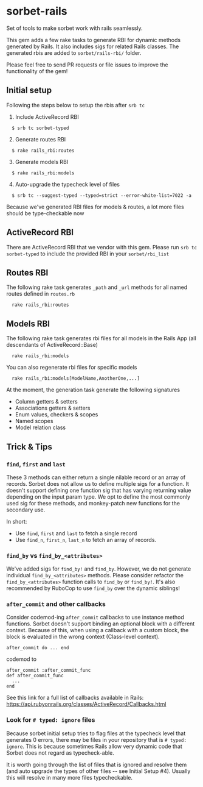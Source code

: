 # sorbet-rails
Set of tools to make sorbet work with rails seamlessly.

This gem adds a few rake tasks to generate RBI for dynamic methods generated by Rails. It also includes sigs for related Rails classes. The generated rbis are added to `sorbet/rails-rbi/` folder.

Please feel free to send PR requests or file issues to improve the functionality of the gem!

## Initial setup

Following the steps below to setup the rbis after `srb tc`
1. Include ActiveRecord RBI
```
  $ srb tc sorbet-typed
```
2. Generate routes RBI
```
  $ rake rails_rbi:routes
```
3. Generate models RBI
```
  $ rake rails_rbi:models
```
4. Auto-upgrade the typecheck level of files
```
  $ srb tc --suggest-typed --typed=strict --error-white-list=7022 -a
```
Because we've generated RBI files for models & routes, a lot more files should be type-checkable now

## ActiveRecord RBI

There are ActiveRecord RBI that we vendor with this gem. Please run `srb tc sorbet-typed` to include the provided RBI in your `sorbet/rbi_list`

## Routes RBI
The following rake task generates `_path` and `_url` methods for all named routes defined in `routes.rb`
```
  rake rails_rbi:routes
```
## Models RBI
The following rake task generates rbi files for all models in the Rails App (all descendants of ActiveRecord::Base)
```
  rake rails_rbi:models
```
You can also regenerate rbi files for specific models
```
  rake rails_rbi:models[ModelName,AnotherOne,...]
```
At the moment, the generation task generate the following signatures
- Column getters & setters
- Associations getters & setters
- Enum values, checkers & scopes
- Named scopes
- Model relation class

## Trick & Tips
### `find`, `first` and `last` 
These 3 methods can either return a single nilable record or an array of records. Sorbet does not allow us to define multiple sigs for a function. It doesn't support defining one function sig that has varying returning value depending on the input param type. We opt to define the most commonly used sig for these methods, and monkey-patch new functions for the secondary use.

In short:
- Use `find`, `first` and `last` to fetch a single record
- Use `find_n`, `first_n`, `last_n` to fetch an array of records.

### `find_by` vs `find_by_<attributes>`
We've added sigs for `find_by!` and `find_by`. However, we do not generate individual `find_by_<attributes>` methods. Please consider refactor the `find_by_<attributes>` function calls to `find_by` or `find_by!`. It's also recommended by RuboCop to use `find_by` over the dynamic siblings!

### `after_commit` and other callbacks
Consider codemod-ing `after_commit` callbacks to use instance method functions. Sorbet doesn't support binding an optional block with a different context. Because of this, when using a callback with a custom block, the block is evaluated in the wrong context (Class-level context). 

```
after_commit do ... end
```
codemod to 
```
after_commit :after_commit_func
def after_commit_func
  ...
end
```

See this link for a full list of callbacks available in Rails:
https://api.rubyonrails.org/classes/ActiveRecord/Callbacks.html

### Look for `# typed: ignore` files

Because sorbet initial setup tries to flag files at the typecheck level that generates 0 errors, there may be files in your repository that is `# typed: ignore`. This is because sometimes Rails allow very dynamic code that Sorbet does not regard as typecheck-able. 

It is worth going through the list of files that is ignored and resolve them (and auto upgrade the types of other files -- see Initial Setup #4). Usually this will resolve in many more files typecheckable.
